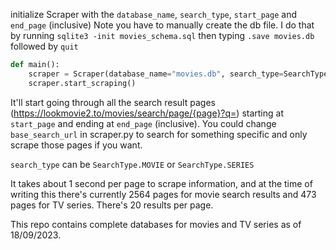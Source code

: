 initialize Scraper with the `database_name`, `search_type`, `start_page` and `end_page` (inclusive)
Note you have to manually create the db file. I do that by running `sqlite3 -init movies_schema.sql` then typing 
`.save movies.db` followed by `quit`
```python
def main():
    scraper = Scraper(database_name="movies.db", search_type=SearchType.MOVIE, start_page=201, end_page=300)
    scraper.start_scraping()
```
It'll start going through all the search result pages (https://lookmovie2.to/movies/search/page/{page}?q=) starting at 
`start_page` and ending at `end_page` (inclusive). You could change `base_search_url` in scraper.py to search for 
something specific and only scrape those pages if you want.

`search_type` can be `SearchType.MOVIE` or `SearchType.SERIES`

It takes about 1 second per page to scrape 
information, and at the time of writing this there's currently 2564 pages for movie search results and 473 pages for 
TV series. There's 20 results per page.

This repo contains complete databases for movies and TV series as of 18/09/2023.